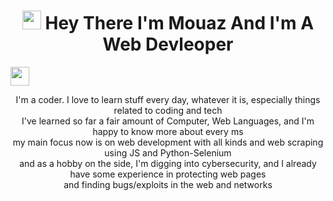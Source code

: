 


<h1 align="center">
<img src="https://raw.githubusercontent.com/MartinHeinz/MartinHeinz/master/wave.gif" width="30px">
Hey There I'm Mouaz And I'm A Web Devleoper</h1><img src="https://raw.githubusercontent.com/MartinHeinz/MartinHeinz/master/wave.gif" width="30px">
<p align="center" >I'm a coder. I love to learn stuff every day, whatever it is, especially things related to coding and tech<br>
I've learned so far a fair amount of Computer, Web Languages, and I'm happy to know more about every ms<br>
my main focus now is on web development with all kinds and web scraping using JS and Python-Selenium<br>
and as a hobby on the side, I'm digging into cybersecurity, and I already have some experience in protecting web pages<br> and finding bugs/exploits in the web and networks</p>

